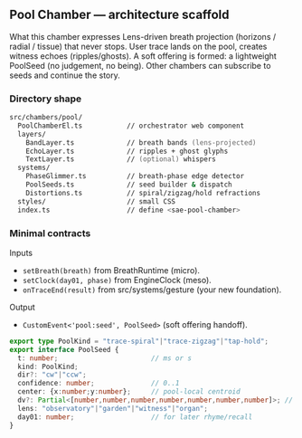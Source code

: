 ## Pool Chamber — architecture scaffold

What this chamber expresses
Lens-driven breath projection (horizons / radial / tissue) that never stops.
User trace lands on the pool, creates witness echoes (ripples/ghosts).
A soft offering is formed: a lightweight PoolSeed (no judgement, no being).
Other chambers can subscribe to seeds and continue the story.

### Directory shape

```zsh
src/chambers/pool/
  PoolChamberEl.ts           // orchestrator web component
  layers/
    BandLayer.ts             // breath bands (lens-projected)
    EchoLayer.ts             // ripples + ghost glyphs
    TextLayer.ts             // (optional) whispers
  systems/
    PhaseGlimmer.ts          // breath-phase edge detector
    PoolSeeds.ts             // seed builder & dispatch
    Distortions.ts           // spiral/zigzag/hold refractions
  styles/                    // small CSS
  index.ts                   // define <sae-pool-chamber>
```
### Minimal contracts

Inputs
- `setBreath(breath)` from BreathRuntime (micro).
- `setClock(day01, phase)` from EngineClock (meso).
- `onTraceEnd(result)` from src/systems/gesture (your new foundation).

Output
- `CustomEvent<'pool:seed', PoolSeed>` (soft offering handoff).

```ts
export type PoolKind = "trace-spiral"|"trace-zigzag"|"tap-hold";
export interface PoolSeed {
  t: number;                       // ms or s
  kind: PoolKind;
  dir?: "cw"|"ccw";
  confidence: number;              // 0..1
  center: {x:number;y:number};     // pool-local centroid
  dv?: Partial<[number,number,number,number,number,number,number]>; // Vec7 accent
  lens: "observatory"|"garden"|"witness"|"organ";
  day01: number;                   // for later rhyme/recall
}
```
